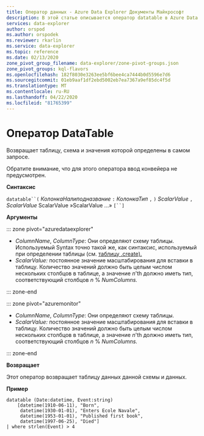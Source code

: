 ```yaml
---
title: Оператор данных - Azure Data Explorer Документы Майкрософт
description: В этой статье описывается оператор datatable в Azure Data Explorer.
services: data-explorer
author: orspod
ms.author: orspodek
ms.reviewer: rkarlin
ms.service: data-explorer
ms.topic: reference
ms.date: 02/13/2020
zone_pivot_group_filename: data-explorer/zone-pivot-groups.json
zone_pivot_groups: kql-flavors
ms.openlocfilehash: 182f8030e3263ee5bf6bee4ca7444b0d5596e7d6
ms.sourcegitcommit: 01eb9aaf1df2ebd5002eb7ea7367a9ef85dc4f5d
ms.translationtype: MT
ms.contentlocale: ru-RU
ms.lasthandoff: 04/22/2020
ms.locfileid: "81765399"
---
```

# <a name="datatable-operator"></a>Оператор DataTable

Возвращает таблицу, схема и значения которой определены в самом запросе.

Обратите внимание, что для этого оператора ввод конвейера не предусмотрен.

**Синтаксис**

`datatable``(` *КолонкаНалиподназвание* `:` *КолонкаТип* `,` `)` *ScalarValue* `,` *ScalarValue* ScalarValue »ScalarValue ...» `[``]`

**Аргументы**

::: zone pivot="azuredataexplorer"

* *ColumnName*, *ColumnType*: Они определяют схему таблицы. Используемый Syntax точно такой же, как синтаксис, используемый при определении таблицы (см. [таблицу .create).](../management/create-table-command.md)
* *ScalarValue:* постоянное значение масштабирования для вставки в таблицу. Количество значений должно быть целым числом нескольких столбцов в таблице, а значение *n*'th должно иметь тип, соответствующий столбцов *n* % *NumColumns.*

::: zone-end

::: zone pivot="azuremonitor"

* *ColumnName*, *ColumnType*: Они определяют схему таблицы.
* *ScalarValue:* постоянное значение масштабирования для вставки в таблицу. Количество значений должно быть целым числом нескольких столбцов в таблице, а значение *n*'th должно иметь тип, соответствующий столбцов *n* % *NumColumns.*

::: zone-end

**Возвращает**

Этот оператор возвращает таблицу данных данной схемы и данных.

**Пример**

```kusto
datatable (Date:datetime, Event:string)
    [datetime(1910-06-11), "Born",
     datetime(1930-01-01), "Enters Ecole Navale",
     datetime(1953-01-01), "Published first book",
     datetime(1997-06-25), "Died"]
| where strlen(Event) > 4
```

